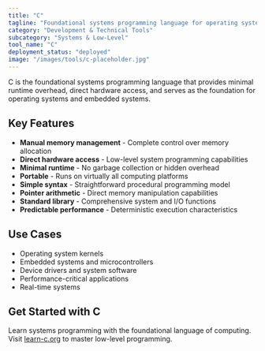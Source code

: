 ```yaml
---
title: "C"
tagline: "Foundational systems programming language for operating systems, embedded systems, and performance-critical apps"
category: "Development & Technical Tools"
subcategory: "Systems & Low-Level"
tool_name: "C"
deployment_status: "deployed"
image: "/images/tools/c-placeholder.jpg"
---
```

C is the foundational systems programming language that provides minimal runtime overhead, direct hardware access, and serves as the foundation for operating systems and embedded systems.

## Key Features

- **Manual memory management** - Complete control over memory allocation
- **Direct hardware access** - Low-level system programming capabilities
- **Minimal runtime** - No garbage collection or hidden overhead
- **Portable** - Runs on virtually all computing platforms
- **Simple syntax** - Straightforward procedural programming model
- **Pointer arithmetic** - Direct memory manipulation capabilities
- **Standard library** - Comprehensive system and I/O functions
- **Predictable performance** - Deterministic execution characteristics

## Use Cases

- Operating system kernels
- Embedded systems and microcontrollers
- Device drivers and system software
- Performance-critical applications
- Real-time systems

## Get Started with C

Learn systems programming with the foundational language of computing. Visit [learn-c.org](https://learn-c.org) to master low-level programming.
